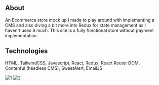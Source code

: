 About 
---
An Ecommerce store mock up I made to play around with implementing a CMS and also diving a bit more into Redux for state management as I haven't used it much. This site is a fully functional store without payment implementation.


Technologies 
---
HTML, TailwindCSS, Javascript, React, Redux, React Router DOM, Contenful (headless CMS), SweetAlert, EmailJS


![1](https://user-images.githubusercontent.com/73814371/221458708-c31ff0e5-5535-46b1-aa9a-a0a7dceb0a77.PNG)
![2](https://user-images.githubusercontent.com/73814371/221458717-dc776a8f-ecfb-4342-9cd0-f318ed6763d3.PNG)
